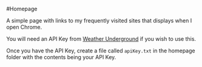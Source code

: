 #Homepage

A simple page with links to my frequently visited sites that displays when I open Chrome.

You will need an API Key from [Weather Underground](https://www.wunderground.com/weather/api/) if you wish to use this. 

Once you have the API Key, create a file called `apiKey.txt` in the homepage folder with the contents being your API Key.
